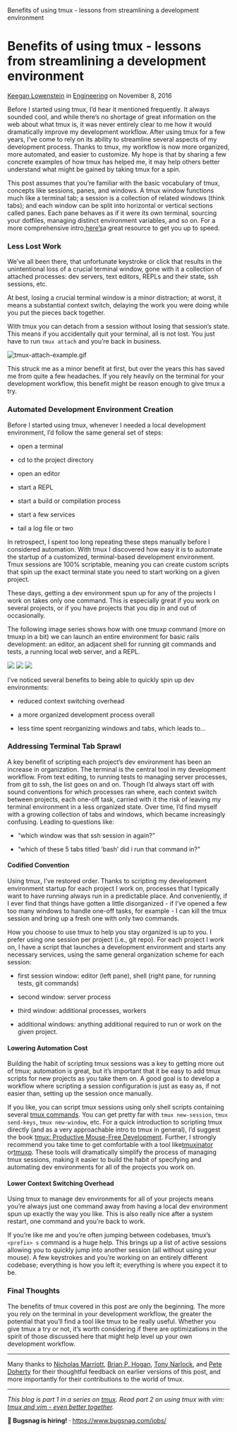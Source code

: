Benefits of using tmux - lessons from streamlining a development environment

# Benefits of using tmux - lessons from streamlining a development environment

   [Keegan Lowenstein](https://twitter.com/keeganlow) in [Engineering](https://blog.bugsnag.com/category/engineering) on November 8, 2016

Before I started using tmux, I’d hear it mentioned frequently. It always sounded cool, and while there’s no shortage of great information on the web about what tmux is, it was never entirely clear to me how it would dramatically improve my development workflow. After using tmux for a few years, I’ve come to rely on its ability to streamline several aspects of my development process. Thanks to tmux, my workflow is now more organized, more automated, and easier to customize. My hope is that by sharing a few concrete examples of how tmux has helped me, it may help others better understand what might be gained by taking tmux for a spin.

This post assumes that you’re familiar with the basic vocabulary of tmux, concepts like sessions, panes, and windows. A tmux window functions much like a terminal tab; a session is a collection of related windows (think tabs); and each window can be split into horizontal or vertical sections called panes. Each pane behaves as if it were its own terminal, sourcing your dotfiles, managing distinct environment variables, and so on. For a more comprehensive intro,[here’s](http://tmuxp.readthedocs.io/en/latest/about_tmux.html#text-based-window-manager)a great resource to get you up to speed.

### Less Lost Work

We’ve all been there, that unfortunate keystroke or click that results in the unintentional loss of a crucial terminal window, gone with it a collection of attached processes: dev servers, text editors, REPLs and their state, ssh sessions, etc.

At best, losing a crucial terminal window is a minor distraction; at worst, it means a substantial context switch, delaying the work you were doing while you put the pieces back together.

With tmux you can detach from a session without losing that session’s state. This means if you accidentally quit your terminal, all is not lost. You just have to run `tmux attach` and you’re back in business.

![tmux-attach-example.gif](../_resources/78304da342f9640b2f4227bda47f1fac.gif)

This struck me as a minor benefit at first, but over the years this has saved me from quite a few headaches. If you rely heavily on the terminal for your development workflow, this benefit might be reason enough to give tmux a try.

### Automated Development Environment Creation

Before I started using tmux, whenever I needed a local development environment, I’d follow the same general set of steps:

- open a terminal

- cd to the project directory

- open an editor

- start a REPL

- start a build or compilation process

- start a few services

- tail a log file or two

In retrospect, I spent too long repeating these steps manually before I considered automation. With tmux I discovered how easy it is to automate the startup of a customized, terminal-based development environment. Tmux sessions are 100% scriptable, meaning you can create custom scripts that spin up the exact terminal state you need to start working on a given project.

These days, getting a dev environment spun up for any of the projects I work on takes only one command. This is especially great if you work on several projects, or if you have projects that you dip in and out of occasionally.

The following image series shows how with one tmuxp command (more on tmuxp in a bit) we can launch an entire environment for basic rails development: an editor, an adjacent shell for running git commands and tests, a running local web server, and a REPL.

![](../_resources/2098966033c607b3fbe15306b53a0682.png)
![](../_resources/8df1c41b32767517fc815decb14df8f8.png)
![](../_resources/1f59d5a058306d0e6446d18952173aa7.png)

I’ve noticed several benefits to being able to quickly spin up dev environments:

- reduced context switching overhead

- a more organized development process overall

- less time spent reorganizing windows and tabs, which leads to…

### Addressing Terminal Tab Sprawl

A key benefit of scripting each project’s dev environment has been an increase in organization. The terminal is the central tool in my development workflow. From text editing, to running tests to managing server processes, from git to ssh, the list goes on and on. Though I’d always start off with sound conventions for which processes ran where, each context switch between projects, each one-off task, carried with it the risk of leaving my terminal environment in a less organized state. Over time, I’d find myself with a growing collection of tabs and windows, which became increasingly confusing. Leading to questions like:

- “which window was that ssh session in again?”

- “which of these 5 tabs titled ‘bash’ did i run that command in?”

#### Codified Convention

Using tmux, I’ve restored order. Thanks to scripting my development environment startup for each project I work on, processes that I typically want to have running always run in a predictable place. And conveniently, if I ever find that things have gotten a little disorganized - if I’ve opened a few too many windows to handle one-off tasks, for example - I can kill the tmux session and bring up a fresh one with only two commands.

How you choose to use tmux to help you stay organized is up to you. I prefer using one session per project (i.e., git repo). For each project I work on, I have a script that launches a development environment and starts any necessary services, using the same general organization scheme for each session:

- first session window: editor (left pane), shell (right pane, for running tests, git commands)

- second window: server process

- third window: additional processes, workers

- additional windows: anything additional required to run or work on the given project.

#### Lowering Automation Cost

Building the habit of scripting tmux sessions was a key to getting more out of tmux; automation is great, but it’s important that it be easy to add tmux scripts for new projects as you take them on. A good goal is to develop a workflow where scripting a session configuration is just as easy as, if not easier than, setting up the session once manually.

If you like, you can script tmux sessions using only shell scripts containing several [tmux commands](http://man.openbsd.org/OpenBSD-current/man1/tmux.1). You can get pretty far with `tmux new-session`, `tmux send-keys`, `tmux new-window`, etc. For a quick introduction to scripting tmux directly (and as a very approachable intro to tmux in general), I’d suggest the book [tmux: Productive Mouse-Free Development](https://pragprog.com/book/bhtmux/tmux). Further, I strongly recommend you take time to get comfortable with a tool like[tmuxinator](https://github.com/tmuxinator/tmuxinator) or[tmuxp](https://github.com/tony/tmuxp). These tools will dramatically simplify the process of managing tmux sessions, making it easier to build the habit of specifying and automating dev environments for all of the projects you work on.

#### Lower Context Switching Overhead

Using tmux to manage dev environments for all of your projects means you’re always just one command away from having a local dev environment spun up exactly the way you like. This is also really nice after a system restart, one command and you’re back to work.

If you’re like me and you’re often jumping between codebases, tmux’s `<prefix> s` command is a huge help. This brings up a list of active sessions allowing you to quickly jump into another session (all without using your mouse). A few keystrokes and you’re working on an entirely different codebase; everything is how you left it; everything is where you expect it to be.

### Final Thoughts

The benefits of tmux covered in this post are only the beginning. The more you rely on the terminal in your development workflow, the greater the potential that you’ll find a tool like tmux to be really useful. Whether you give tmux a try or not, it’s worth considering if there are optimizations in the spirit of those discussed here that might help level up your own development workflow.

* * *

Many thanks to [Nicholas Marriott](https://tmux.github.io/), [Brian P. Hogan](https://pragprog.com/book/bhtmux/tmux), [Tony Narlock](https://leanpub.com/the-tao-of-tmux), and [Pete Doherty](http://peterdohertys.website/) for their thoughtful feedback on earlier versions of this post, and more importantly for their contributions to the world of tmux.

* * *

*This blog is part 1 in a series on [tmux](https://tmux.github.io/). Read part 2 on using tmux with vim: [tmux and vim - even better together](https://blog.bugsnag.com/tmux-and-vim/).*

 **🚀 Bugsnag is hiring!** · https://www.bugsnag.com/jobs/